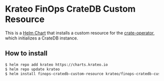 # Krateo FinOps CrateDB Custom Resource

This is a [Helm Chart](https://helm.sh/docs/topics/charts/) that installs a custom resource for the [crate-operator](https://github.com/crate/crate-operator), which initializes a CrateDB instance.

## How to install

```sh
$ helm repo add krateo https://charts.krateo.io
$ helm repo update krateo
$ helm install finops-cratedb-custom-resource krateo/finops-cratedb-custom-resource
```
